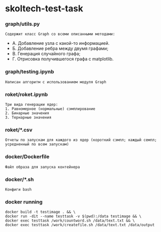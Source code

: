 # skoltech-test-task

### graph/utils.py
    Содержит класс Graph со всеми описанными методами:

+ А. Добавление узла с какой-то информацией.
+ Б. Добавление ребра между двумя графами;
+ B. Генерация случайного графа;
+ Г. Отрисовка получившегося графа с matplotlib.


### graph/testing.ipynb
    Написан алгоритм с использованием модуля Graph


### roket/roket.ipynb
    Три вида генерации ядер:
    1. Равномерное (нормальные) сэмплирование
    2. Бинарные значения
    3. Тернарные значения

### roket/*.csv
    Отчеты по запускам для каждого из ядер (короткий сэмпл; каждый семпл; усредненный по всем запускам)

### docker/Dockerfile
    Файл образа для запуска контейнера

### docker/*.sh
    Конфиги bash

### docker running
    docker build -t testimage . && \
    docker run -dit --name testtask -v $(pwd):/data testimage && \
    docker exec testtask /work/countword.sh /data/text.txt && \
    docker exec testtask /work/createfile.sh /data/text.txt /data/output